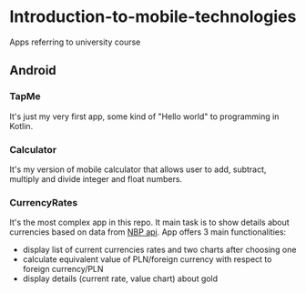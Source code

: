 # Introduction-to-mobile-technologies
Apps referring to university course

## Android

### TapMe
It's just my very first app, some kind of "Hello world" to programming in Kotlin.

### Calculator
It's my version of mobile calculator that allows user to add, subtract, multiply and divide integer and float numbers. 

### CurrencyRates
It's the most complex app in this repo. It main task is to show details about currencies based on data from [NBP api](http://api.nbp.pl/). App offers 3 main functionalities:
- display list of current currencies rates and two charts after choosing one
- calculate equivalent value of PLN/foreign currency with respect to foreign currency/PLN
- display details (current rate, value chart) about gold
